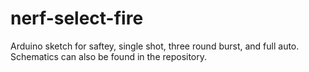 # nerf-select-fire
Arduino sketch for saftey, single shot, three round burst, and full auto. Schematics can also be found in the repository.
